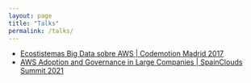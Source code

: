 ```yaml
---
layout: page
title: "Talks"
permalink: /talks/
---
```


* [Ecostistemas Big Data sobre AWS | Codemotion Madrid 2017](https://www.youtube.com/watch?v=bW2tiBwvAH8)
* [AWS Adoption and Governance in Large Companies | SpainClouds Summit 2021](https://www.youtube.com/watch?v=UUl0F2vcoxk)
